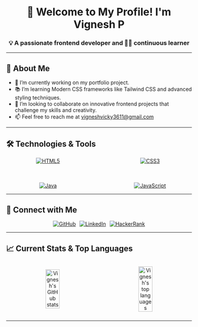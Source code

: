 <h1 align="center">🚀 Welcome to My Profile! I'm Vignesh P</h1>
<h3 align="center">💡 A passionate frontend developer and  🧑‍💻  continuous learner</h3>

---

## 🌟 About Me
- 🔭 I’m currently working on my portfolio project.
- 📚 I’m learning Modern CSS frameworks like Tailwind CSS and advanced styling techniques.
- 👯 I’m looking to collaborate on innovative frontend projects that challenge my skills and creativity.
- 📫 Feel free to reach me at vigneshvicky3611@gmail.com

---

## 🛠️ Technologies & Tools
<div align="center" style="display: flex; justify-content: left; flex-wrap: wrap; gap: 50px;">
  <a href="https://www.w3.org/html/" target="_blank" rel="noreferrer" style="flex: 1 1 40%;">
    <img src="https://img.shields.io/badge/HTML5-%23E34F26.svg?&style=for-the-badge&logo=html5&logoColor=white" alt="HTML5">
  </a>
  <a href="https://www.w3schools.com/css/" target="_blank" rel="noreferrer" style="flex: 1 1 40%;">
    <img src="https://img.shields.io/badge/CSS3-%231572B6.svg?&style=for-the-badge&logo=css3&logoColor=white" alt="CSS3">
  </a>
  <a href="https://www.java.com" target="_blank" rel="noreferrer" style="flex: 1 1 40%;">
    <img src="https://img.shields.io/badge/Java-%23007396.svg?&style=for-the-badge&logo=java&logoColor=white" alt="Java">
  </a>
  <a href="https://developer.mozilla.org/en-US/docs/Web/JavaScript" target="_blank" rel="noreferrer" style="flex: 1 1 40%;">
    <img src="https://img.shields.io/badge/JavaScript-%23F7DF1E.svg?&style=for-the-badge&logo=javascript&logoColor=black" alt="JavaScript">
  </a>
</div>

---

## 🤝 Connect with Me
<div align="center" style="display: flex; justify-content: center; flex-wrap: wrap; gap: 10px;">
  <a href="https://github.com/Vignesh061" target="_blank">
    <img src="https://img.shields.io/badge/GitHub-%2312100E.svg?&style=for-the-badge&logo=github&logoColor=white" alt="GitHub">
  </a>
  <a href="https://www.linkedin.com/in/vignesh061/" target="_blank">
    <img src="https://img.shields.io/badge/LinkedIn-%230077B5.svg?&style=for-the-badge&logo=linkedin&logoColor=white" alt="LinkedIn">
  </a>
  <a href="https://www.hackerrank.com/profile/vignesh061" target="_blank">
    <img src="https://img.shields.io/badge/HackerRank-%232EC866.svg?&style=for-the-badge&logo=hackerrank&logoColor=white" alt="HackerRank">
</a>

  
</div>

---

## 📈 Current Stats & Top Languages
<div align="center" style="display: flex; justify-content: space-around; align-items: center; flex-wrap: wrap;">
    <div style="flex: 1 1 45%; margin: 10px; text-align: center;">
      <img src="https://github-readme-stats.vercel.app/api?username=Vignesh061&theme=highcontrast&hide_border=false&include_all_commits=true&count_private=true" alt="Vignesh's GitHub stats" style="width: 40%;">
    </div>
  <br>
    <div style="flex: 1 1 45%; margin: 10px; text-align: center;">
      <img src="https://github-readme-stats.vercel.app/api/top-langs/?username=Vignesh061&layout=compact&theme=highcontrast" alt="Vignesh's top languages" style="width: 40%; ">
    </div>
  </div>
  

---
